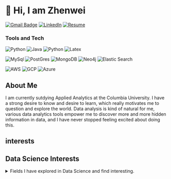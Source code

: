 # 👋 Hi, I am Zhenwei

<!-- [![E-Mail](https://img.shields.io/badge/email-reveal-2a8?style=for-the-badge&logo=gmail&logoColor=white)](https://mailhide.io/e/3JzSZnHC)-->
[![Gmail Badge](https://img.shields.io/badge/zw2791-c14438?style=for-the-badge&logo=Gmail&logoColor=white&link=mailto:zw2791@columbia.edu)](mailto:zw2791@columbia.edu)
[![LinkedIn](https://img.shields.io/badge/zhenweiwei-0077B5?style=for-the-badge&logo=linkedin&logoColor=white)](https://www.linkedin.com/in/zhenweiwei)
[![Resume](https://img.shields.io/badge/Resume-gray?style=for-the-badge&logo=adobeacrobatreader&logoColor=EC1C24)](https://www.dropbox.com/s/513004a61n7bddx/Modern_Resume.pdf?dl=0)

### Tools and Tech

![Python](https://img.shields.io/badge/Python-3776AB?style=for-the-badge&logo=python&logoColor=white)
![Java](https://img.shields.io/badge/Java-ED8B00?style=for-the-badge&logo=java&logoColor=white)
![Python](https://img.shields.io/badge/R-3776AB?style=for-the-badge&logo=R&logoColor=white)
![Latex](https://img.shields.io/badge/LaTeX-47A141?style=for-the-badge&logo=LaTeX&logoColor=white)

![MySql](https://img.shields.io/badge/MySQL-00000F?style=for-the-badge&logo=mysql&logoColor=white)
![PostGres](https://img.shields.io/badge/PostgreSQL-316192?style=for-the-badge&logo=postgresql&logoColor=white)
![MongoDB](https://img.shields.io/badge/MongoDB-4EA94B?style=for-the-badge&logo=mongodb&logoColor=white)
![Neo4j](https://img.shields.io/badge/Neo4j-018bff?style=for-the-badge&logo=neo4j&logoColor=white)
![Elastic Search](https://img.shields.io/badge/Elastic_Search-005571?style=for-the-badge&logo=elasticsearch&logoColor=white)

![AWS](https://img.shields.io/badge/Amazon_AWS-232F3E?style=for-the-badge&logo=amazon-aws&logoColor=white)
![GCP](https://img.shields.io/badge/Google_Cloud-4285F4?style=for-the-badge&logo=google-cloud&logoColor=white)
![Azure](https://img.shields.io/badge/microsoft%20azure-0089D6?style=for-the-badge&logo=microsoft-azure&logoColor=white)


## About Me

<p>I am currently sutdying Applied Analytics at the Columbia University. I have a strong desire to know and desire to learn, which really motivates me to question and explore the world. Data analysis is kind of natural for me, various data analytics tools empower me to discover more and more hidden information in data, and I have never stopped feeling excited about doing this.

</p>

## interests

<h2>Data Science Interests</h2>
<details><summary>Fields I have explored in Data Science and find interesting.</summary>
  
<ul>  
    <li><details><summary>Algorithms</summary>
        <ul>
        </ul>
    </details></li> 
    <li><details><summary>Networking and Cloud computing</summary>
        <ul>
            <li> Distributed computing</li>
        </ul>
    </details></li> 
    <li><details><summary>Artificial Intelligence</summary>
        <ul>
        </ul>
    </details></li> 
    <li><details><summary>Languages and Grammar</summary>
        <ul>
            <!-- TODO: GO, RUST, Objective-C, Swift -->
        </ul>
    </details></li> 
    <li><details><summary>Big Data</summary>
        <ul>
            <!--  software(Hadoop, Spark, Pig, Hive) -->
            <!-- Algorithms  (MapReduce, Flume) -->
            <!-- data warehouse technical architectures, infrastructure components, ETL/ELT and reporting/analytic tools and environments. -->
            <!-- (e.g., NoSQL, MongoDB, SparkML, Tensorflow). -->
        </ul>
    </details></li> 
    <li><details><summary>Hardware and OS</summary>
        <ul>
            <li>Linux, Windows, macOS</li>
        </ul>
    </details></li> 
</ul>
</details>
